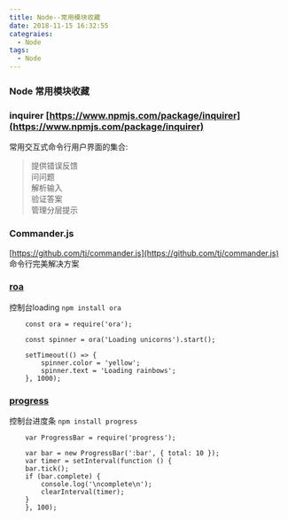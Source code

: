 ```yaml
---
title: Node--常用模块收藏
date: 2018-11-15 16:32:55
categraies:
  - Node
tags:
  - Node
---
```


### Node 常用模块收藏

### inquirer [https://www.npmjs.com/package/inquirer](https://www.npmjs.com/package/inquirer)
常用交互式命令行用户界面的集合:
>提供错误反馈  
>问问题  
>解析输入  
>验证答案  
>管理分层提示  

### Commander.js
[https://github.com/tj/commander.js](https://github.com/tj/commander.js) 命令行完美解决方案

### [roa](https://www.npmjs.com/package/ora)

控制台loading `npm install ora`

<!-- more -->

```code
    const ora = require('ora');

    const spinner = ora('Loading unicorns').start();

    setTimeout(() => {
        spinner.color = 'yellow';
        spinner.text = 'Loading rainbows';
    }, 1000);
```

### [progress](https://www.npmjs.com/package/progress)

控制台进度条 `npm install progress`

```code
    var ProgressBar = require('progress');

    var bar = new ProgressBar(':bar', { total: 10 });
    var timer = setInterval(function () {
    bar.tick();
    if (bar.complete) {
        console.log('\ncomplete\n');
        clearInterval(timer);
    }
    }, 100);
```